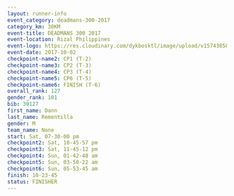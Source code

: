 ```yaml
---
layout: runner-info 
event_category: deadmans-300-2017 
category_km: 30KM 
event-title: DEADMANS 300 2017 
event-location: Rizal Philippines 
event-logo: https://res.cloudinary.com/dykbosktl/image/upload/v1574385898/Logo/2017-DM300-Logo_ljecaw.jpg 
event-date: 2017-10-02 
checkpoint-name2: CP1 (T-2) 
checkpoint-name3: CP2 (T-3) 
checkpoint-name4: CP3 (T-4) 
checkpoint-name5: CP6 (T-5) 
checkpoint-name6: FINISH (T-6) 
overall_rank: 127
gender_rank: 101
bib: 30127
first_name: Dann
last_name: Rementilla
gender: M
team_name: None
start: Sat, 07-30-00 pm
checkpoint2: Sat, 10-45-57 pm
checkpoint3: Sat, 11-45-12 pm
checkpoint4: Sun, 01-42-48 am
checkpoint5: Sun, 03-50-22 am
checkpoint6: Sun, 05-53-45 am
finish: 10-23-45
status: FINISHER
---
```


